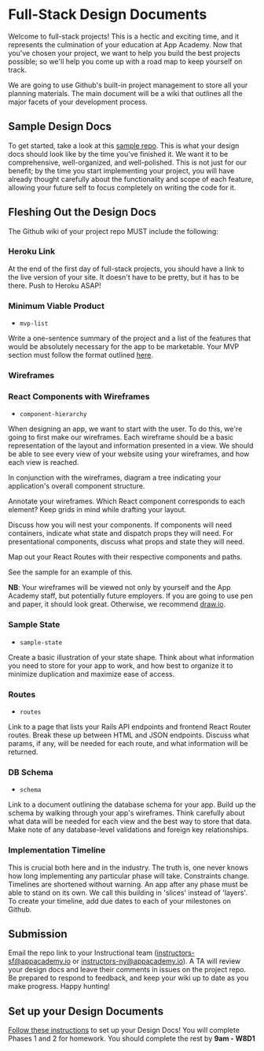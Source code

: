 # Full-Stack Design Documents 

Welcome to full-stack projects! This is a hectic and exciting time, and it
represents the culmination of your education at App Academy. Now that you've
chosen your project, we want to help you build the best projects possible; so
we'll help you come up with a road map to keep yourself on track.

We are going to use Github's built-in project management to store all your
planning materials. The main document will be a wiki that outlines all the major
facets of your development process.

## Sample Design Docs

To get started, take a look at this [sample repo][sample].
This is what your design docs should look like by the time you've finished it.
We want it to be comprehensive, well-organized, and well-polished. This is not
just for our benefit; by the time you start implementing your project, you will
have already thought carefully about the functionality and scope of each
feature, allowing your future self to focus completely on writing the code for
it.

[sample]: https://www.github.com/appacademy/bluebird/wiki

## Fleshing Out the Design Docs

The Github wiki of your project repo MUST include the following:

### Heroku Link

At the end of the first day of full-stack projects, you should have a link to
the live version of your site. It doesn't have to be pretty, but it has to be
there. Push to Heroku ASAP!

### Minimum Viable Product

- `mvp-list`

Write a one-sentence summary of the project and a list of the features that
would be absolutely necessary for the app to be marketable. Your MVP section
must follow the format outlined [here][mvp-features].

[mvp-features]: mvp-list.md

### Wireframes

### React Components with Wireframes

- `component-hierarchy`

When designing an app, we want to start with the user. To do this, we're
going to first make our wireframes. Each wireframe should be a basic
representation of the layout and information presented in a view. We
should be able to see every view of your website using your wireframes,
and how each view is reached.

In conjunction with the wireframes, diagram a tree indicating your
application's overall component structure.

Annotate your wireframes. Which React component corresponds to each
element? Keep grids in mind while drafting your layout.

Discuss how you will nest your components. If components will need
containers, indicate what state and dispatch props they will need. For
presentational components, discuss what props and state they will need.

Map out your React Routes with their respective components and paths.

See the sample for an example of this.

**NB**: Your wireframes will be viewed not only by yourself and the App
Academy staff, but potentially future employers. If you are going to use
pen and paper, it should look great. Otherwise, we recommend
[draw.io][draw.io].

[draw.io]: https://www.draw.io/

### Sample State

- `sample-state`

Create a basic illustration of your state shape. Think about what information
you need to store for your app to work, and how best to organize it to minimize
duplication and maximize ease of access.

### Routes

- `routes`

Link to a page that lists your Rails API endpoints and frontend React Router
routes. Break these up between HTML and JSON endpoints. Discuss what params,
if any, will be needed for each route, and what information will be returned.

### DB Schema

- `schema`

Link to a document outlining the database schema for your app. Build up the
schema by walking through your app's wireframes. Think carefully about what data
will be needed for each view and the best way to store that data. Make note
of any database-level validations and foreign key relationships.

### Implementation Timeline

This is crucial both here and in the industry. The truth is, one never knows
how long implementing any particular phase will take. Constraints change.
Timelines are shortened without warning. An app after any phase must be able
to stand on its own. We call this building in 'slices' instead of 'layers'. To
create your timeline, add due dates to each of your milestones on Github.

## Submission

Email the repo link to your Instructional team (instructors-sf@appacademy.io or
instructors-ny@appacademy.io).  A TA will review your design docs and leave their
comments in issues on the project repo. Be prepared to respond to feedback, and
keep your wiki up to date as you make progress. Happy hunting!

## Set up your Design Documents
[Follow these instructions][fsp-instructions] to set up your Design
Docs! You will complete Phases 1 and 2 for homework. You should complete
the rest by **9am - W8D1**

[fsp-instructions]: ./full-stack-project-proposal.md
